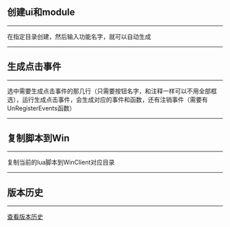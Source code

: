 ## 创建ui和module

---

在指定目录创建，然后输入功能名字，就可以自动生成

---

## 生成点击事件

---

选中需要生成点击事件的那几行（只需要按钮名字，和注释一样可以不用全部框选），运行生成点击事件，会生成对应的事件和函数，还有注销事件（需要有UnRegisterEvents函数）

---

## 复制脚本到Win

---

复制当前的lua脚本到WinClient对应目录

---

## 版本历史

---
[查看版本历史](./CHANGELOG.md)